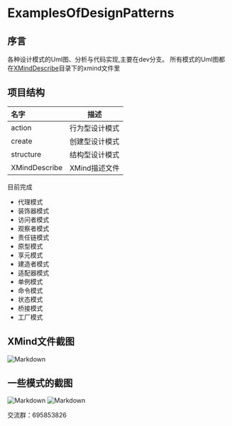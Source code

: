 # ExamplesOfDesignPatterns
## 序言

各种设计模式的Uml图、分析与代码实现,主要在dev分支。 所有模式的Uml图都在[XMindDescribe](https://github.com/mirsfang/ExamplesOfDesignPatterns/tree/master/XMindDescribe)目录下的xmind文件里

## 项目结构



| 名字            | 描述        |
| :------------ | --------- |
| action        | 行为型设计模式   |
| create        | 创建型设计模式   |
| structure     | 结构型设计模式   |
| XMindDescribe | XMind描述文件 |





目前完成



* 代理模式
* 装饰器模式
* ​访问者模式
* 观察者模式
* 责任链模式
* 原型模式
* 享元模式
* 建造者模式
* 适配器模式
* 单例模式
* 命令模式
* 状态模式
* 桥接模式
* 工厂模式





## XMind文件截图

![Markdown](http://ouax5m69u.bkt.clouddn.com/XMind截图.png)

## 一些模式的截图
![Markdown](http://ouax5m69u.bkt.clouddn.com/观察者模式.png)
![Markdown](
            http://ouax5m69u.bkt.clouddn.com/策略模式.png
)



交流群：695853826
